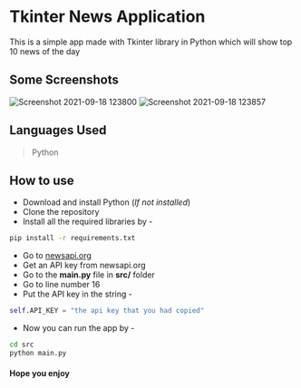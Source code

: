 # Tkinter News Application

This is a simple app made with Tkinter library in Python which will show top 10 news of the day

## Some Screenshots
![Screenshot 2021-09-18 123800](https://user-images.githubusercontent.com/85222136/133879999-654450da-991d-4c0a-a9aa-2a504de8b919.png)
![Screenshot 2021-09-18 123857](https://user-images.githubusercontent.com/85222136/133880013-03042b1c-becc-4331-a50f-51d24eb83a06.png)

## Languages Used
> Python

## How to use
* Download and install Python (*If not installed*)
* Clone the repository
* Install all the required libraries by -
```bash
pip install -r requirements.txt
```
* Go to [newsapi.org](https://newsapi.org/)
* Get an API key from newsapi.org
* Go to the **main.py** file in **src/** folder
* Go to line number 16
* Put the API key in the string -
```python
self.API_KEY = "the api key that you had copied"
```
* Now you can run the app by - 
```bash
cd src
python main.py
```

#### Hope you enjoy